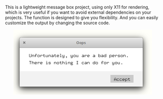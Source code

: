 This is a lightweight message box  project, using only X11 for rendering, which is very useful if you want to avoid external dependencies on your projects. The function is designed to give you flexibility. And you can easily customize the output by changing the source code.

<p align="center">
  <img width="450" height="211" src="screenshot.png">
</p>